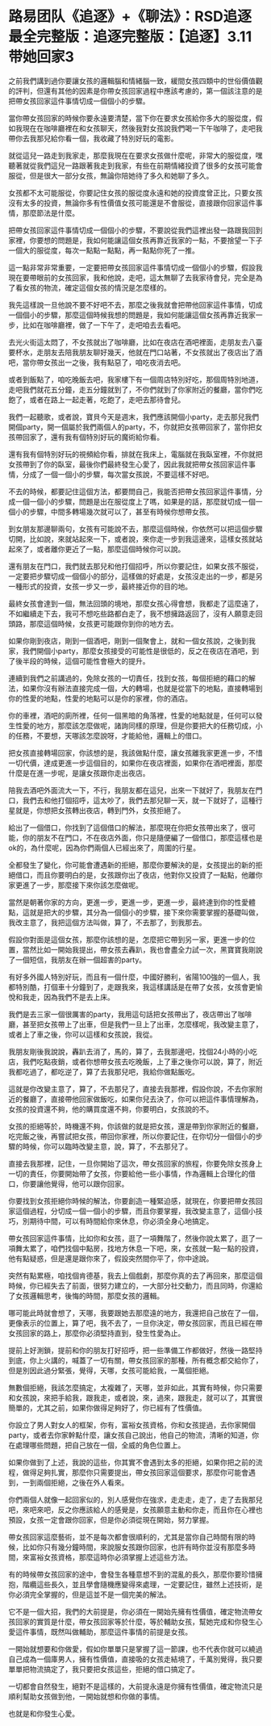 # 路易团队《追逐》+《聊法》：RSD追逐最全完整版：追逐完整版：【追逐】3.11带她回家3

之前我們講到過你要讓女孩的邏輯腦和情緒腦一致，緩間女孩四類中的世俗價值觀的評判，但還有其他的因素是你帶女孩回家過程中應該考慮的，第一個該注意的是把帶女孩回家這件事情切成一個個小的步驟。

當你帶女孩回家的時候你要永遠要清楚，當下你在要求女孩給你多大的服從度，假如我現在在咖啡廳裡在和女孩聊天，然後我對女孩說我們喝一下午咖啡了，走吧我帶你去我那兒給你看一個，我收藏了特別好玩的電影。

就從這兒一路走到我家走，那麼我現在在要求女孩做什麼呢，非常大的服從度，嘿聽著就從我們這兒一路跟著我走到我家，有些在前期情緒投資了很多的女孩可能會服從，但是很大一部分女孩，無論你陪她待了多久和她聊了多久。

女孩都不太可能服從，你要記住女孩的服從度永遠和她的投資度曾正比，只要女孩沒有太多的投資，無論你多有性價值女孩可能還是不會服從，直接跟你回家這件事情，那麼節法是什麼。

把帶女孩回家這件事情切成一個個小的步驟，不要說從我們這裡出發一路跟我回到家裡，你要想的問題是，我如何能讓這個女孩再靠近我家的一點，不要捨望一下子一個大的服從度，每次一點點一點點，再一點點你死了一推。

這一點非常非常重要，一定要把帶女孩回家這件事情切成一個個小的步驟，假設我現在要帶眼前的女孩回家，我和他說，走吧，這太無聊了去我家待會兒，完全是為了看女孩的物流，確定這個女孩的情況是怎麼樣的。

我先這樣說一旦他說不要不好吧不去，那麼之後我就會把帶他回家這件事情，切成一個個小的步驟，那麼這個時候我想的問題是，我如何能讓這個女孩再靠近我家一步，比如在咖啡廳裡，做了一下午了，走吧咱去去看吧。

去光火街這太悶了，不女孩就出了咖啡廳，比如在夜店在酒吧裡面，走朋友去八臺要杯水，走朋友去陪我朋友聊好幾天，他就在門口站著，不女孩就出了夜店出了酒吧，當你帶女孩出一之後，我有點惡了，咱吃夜消去吧。

或者到飯點了，咱吃晚飯去吧，我家樓下有一個周店特別好吃，那個周特別地道，走吧我們就花五分鐘，走五分鐘就到了，不你們就到了你家附近的餐廳，當你們吃飽了，或者在路上一起走著，吃飽了，走吧去那待會兒。

我們一起聽歌，或者說，寶貝今天是週末，我們應該開個小party，走去那兒我們開個party，開一個屬於我們兩個人的party，不，你就把女孩帶回家了，當你把女孩帶回家了，還有我有個特別好玩的魔術給你看。

還有我有個特別好玩的視頻給你看，排就在我床上，電腦就在我臥室裡，不你就把女孩帶到了你的臥室，最後你們最終發生心愛了，因此我就把帶女孩回家這件事情，分成了一個一個小的步驟，每次當女孩說，不要這樣不好吧。

不去的時候，都要記住這個方法，都要問自己，我能否把帶女孩回家這件事情，分成一個一個小的步驟，問題是出在服從度上了嗎，如果是的話，那麼就切成一個一個小的步驟，中間多轉場幾次就可以了，甚至有時候你想帶女孩。

到女朋友那邊聊兩句，女孩有可能說不去，那麼這個時候，你依然可以把這個步驟切開，比如說，來就站起來一下，或者說，來你走一步到我這邊來，這樣女孩就站起來了，或者離你更近了一點，那麼這個時候你可以說。

還有朋友在門口，我們就去那兒和他打個招呼，所以你要記住，如果女孩不服從，一定要把步驟切成一個個小的部分，這樣做的好處是，女孩沒走出的一步，都是另一種形式的投資，女孩一步又一步，最終接近你的目的地。

最終女孩會達到一個，無法回頭的境地，那麼女孩心得會想，我都走了這麼遠了，不如繼續走下去，我可不想吃些路都白走了，我不想擁路返回了，沒有人願意走回頭路，那麼這個時候，女孩更可能跟你到你的地方去。

如果你剛到夜店，剛到一個酒吧，剛到一個聚會上，就和一個女孩說，之後到我家，我們開個小party，那麼女孩接受的可能性是很低的，反之在夜店在酒吧，到了後半段的時候，這個可能性會極大的提升。

連續到我們之前講過的，免除女孩的一切責任，找到女孩，每個拒絕的藉口的解法，如果你沒有辦法直接完成一個，大的轉場，也就是從當下的地點，直接轉場到你的性愛的地點，性愛的地點可以是你的家裡，你的酒店。

你的車裡，酒吧的廁所裡，任何一個黑暗的角落裡，性愛的地點就是，任何可以發生性愛的地方，那麼該怎麼做呢，諸詢同樣的原理，但是你要把大的任務切成，小的任務，不要想，天哪該怎麼說呀，才能給他，邏輯上的借口。

把女孩直接轉場回家，你該想的是，我該做點什麼，讓女孩離我家更進一步，不惜一切代價，達成更進一步這個目的，如果你在夜店裡面，如果你在酒吧裡面，那麼什麼是在進一步呢，是讓女孩跟你走出夜店。

陪我去酒吧外面流大一下，不行，我朋友都在這兒，出來一下就好了，我朋友在門口，我們去和他打個招呼，這太吵了，我們去那兒聊一天，就一下就好了，這種行星就是，你想把女孩轉出夜店，轉到門外，女孩拒絕了。

給出了一個借口，你找到了這個借口的解法，那麼現在你把女孩帶出來了，很可能，你的朋友不在門口，不在夜店外面，你只是隨便編了一個借口，那麼這樣也是ok的，為什麼呢，因為你們兩個人已經出來了，周圍的行星。

全都發生了變化，你可能會遭遇新的拒絕，那麼你要解決的是，女孩提出的新的拒絕借口，而且你要明白的是，女孩跟你出了夜店，他對你又投資了一點點，他離你家更進了一步，那麼接下來你該怎麼做呢。

當然是朝著你家的方向，更進一步，更進一步，更進一步，最終達到你的性愛體點，這就是把大的步驟，其分為一個個小的步驟，接下來你需要掌握的基礎叫做，我改主意了，我把這個方法叫做，算了，不去那了，到我那去。

假設你對面是這個女孩，那麼你該想的是，怎麼把它帶到另一家，更進一步的位置，當然比如一開始我提出，帶女孩去轟趴，我也會盡全力試一次，黑寶寶我剛說了一個短信，我朋友在辦一個超害的party。

有好多外國人特別好玩，而且有一個什麼，中國好勝利，省陽100強的一個人，我都特別酷，打個車十分鐘到了，走跟我來，我這樣講話是在帶了女孩，女孩會更愉悅和我走，因為我們不是去上床。

我們是去三家一個很厲害的party，我用這句話把女孩帶出了，夜店帶出了咖啡廳，甚至把女孩帶上了出車，但是我們一旦上了出車，怎麼樣呢，我改變主意了，或者上了車之後，你可以這樣和女孩說，我從。

我朋友剛後我說說，轟趴去消了，馬的，算了，去我那邊吧，找個24小時的小吃店，我們吃點夜銷，或者你想帶女孩去吃晚飯，上了車之後你可以說，算了，附近我都吃過了，都吃逆了，算了去我那兒吧，我給你做點飯吃。

這就是你改變主意了，算了，不去那兒了，直接去我那裡，假設你說，不去你家附近的餐廳了，直接帶他回家做飯吃，如果你兒去決了，你可以把這件事情理解為，女孩的投資還不夠，他的購買度還不夠，你要明白，女孩說的不。

女孩的拒絕等於，時機還不夠，你該做的就是把女孩，還是帶到你家附近的餐廳，吃完飯之後，再嘗試把女孩，帶回你家裡，所以你要記住，在你切分一個個小的步驟的時候，你可以臨時改變主意，說，算了，不去那兒了。

直接去我那裡，記住，一旦你開始了這次，帶女孩回家的旅程，你要免除女孩身上一切的責任，你要開始帶了女孩，你要給他一些小事情，作為邏輯上合理化的借口，你要讓他覺得，他可以跟你回家。

你要找到女孩拒絕你時候的解法，你要創造一種緊迫感，就現在，你要把帶女孩回家這個過程，分切成一個一個小的步驟，而且你要掌握，我改變主意了，這個小技巧，別期待中間，可以有時間給你來休息，你必須全身心地搞定。

帶女孩回家這件事情，比如你和女孩，逛了一項舞階了，然後你說太累了，逛了一項舞太累了，咱們找個中點房，找地方休息一下吧，來，女孩就一點一點的投資，他有點疑惑，但是還是跟你來了，假設突然間你平了，你中途說。

突然有點累極，咱找個肯德基，我去上個戲劇，那麼你真的去了再回來，那麼這個時候，你已經失去了前面，很努力建立的，一大部分社交動力，而且同時，你還給了女孩邏輯思考，後悔的時間，那麼女孩的邏輯。

哪可能此時就會想了，天哪，我要跟她去那麼遠的地方，我還把自己放在了一個，更像表示的位置上，算了吧，我不去了，一旦你決定，帶女孩回家，而且已經在帶女孩回家的路上，那麼你必須堅持直到，發生性愛為止。

提前上好測鎖，提前和你的朋友打好招呼，把一些準備工作都做好，然後一路堅持到底，你上火講的，喊蓋了一切有關，帶女孩回家的那種，所有概念都交給你了，但是別因此過分緊張，覺得，天哪，女孩可能給我，一萬個拒絕。

無數個拒絕，我該怎麼搞定，太複雜了，天哪，並非如此，其實有時候，你只需要和女孩說，來把手給我，跟我走，或者說，來，過來，跟我走，就可以了，其實很簡單的，尤其之前，如果你做得足夠好了，你已經有了性價值。

你設立了男人對女人的框架，你有，富裕女孩資格，你和女孩提過，去你家開個party，或者去你家幹點什麼，讓女孩自己說出，他自己的物流，清晰的知道，你在處理哪些問題，把自己放在一個，全威的角色位置上。

如果你做到了上述，我說的這些，你其實不會遇到太多的拒絕，如果你把之前的流程，做得足夠扎實，那麼你只需要提出，帶女孩回家這個要求，那麼你可能會遇到，一到兩個拒絕，之後在外人看來。

你們兩個人就像一起回家似的，別人感覺你在強求，走走走，走了，走了去我那兒吧，來吧來吧，反之你應該給人的感覺是，女孩願意主動和你走，而且你在心裡也預設，女孩一定會跟你回家，但是你必須從現在開始，努力掌握。

帶女孩回家這麼藝術，並不是每次都會很順利的，尤其是當你自己時間有限的時候，比如你只有幾分鐘時間，來說服女孩跟你回家，也許有時你並沒有那麼多時間，來富裕女孩資格，那麼這時你必須掌握上述這些方法。

有的時候帶女孩回家的途中，會發生各種意想不到的混亂的長久，那麼你要珍惜擁抱，階纜這些長久，並且學會隨機應變得來處理，一定要記住，雖然上述技術，是你必須完全掌握的，但是這並不是一個完美的解法。

它不是一個大招，我們的大前提是，你必須在一開始先擁有性價值，確定物流帶女孩回家的實質是什麼，帶女孩回家等於什麼，等於輔助女孩，幫她完成和你發生心愛這件事情，既然叫做輔助，那麼這件事情的前提是女孩。

一開始就想要和你做愛，假如你單單只是掌握了這一節課，也不代表你就可以繞過自己成為一個庫男人，擁有性價值，直接吸的女孩走結境了，千萬別覺得，我只要單單把物流搞定了，我只要把女孩這些，拒絕的借口搞定了。

一切都會自然發生，絕對不是這樣的，大前提永遠是你擁有性價值，確定物流只是順利幫助女孩做到他，一開始就想和你做的事情。

也就是和你發生心愛。